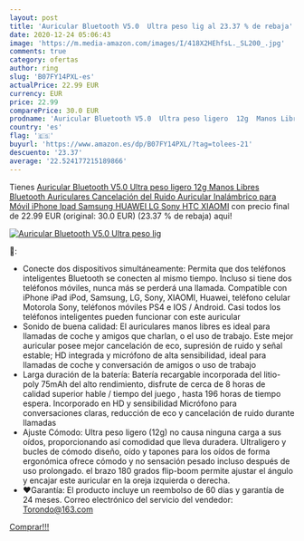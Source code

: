 ```yaml
---
layout: post
title: 'Auricular Bluetooth V5.0  Ultra peso lig al 23.37 % de rebaja'
date: 2020-12-24 05:06:43
image: 'https://m.media-amazon.com/images/I/418X2HEhfsL._SL200_.jpg'
comments: true
category: ofertas
author: ring
slug: 'B07FY14PXL-es'
actualPrice: 22.99 EUR
currency: EUR
price: 22.99
comparePrice: 30.0 EUR
prodname: 'Auricular Bluetooth V5.0  Ultra peso ligero  12g  Manos Libres Bluetooth Auriculares Cancelación del Ruido Auricular Inalámbrico para Móvil iPhone Ipad Samsung HUAWEI LG Sony HTC XIAOMI'
country: 'es'
flag: '🇪🇸'
buyurl: 'https://www.amazon.es/dp/B07FY14PXL/?tag=tolees-21'
descuento: '23.37'
average: '22.524177215189866'
---
```


Tienes [Auricular Bluetooth V5.0  Ultra peso ligero  12g  Manos Libres Bluetooth Auriculares Cancelación del Ruido Auricular Inalámbrico para Móvil iPhone Ipad Samsung HUAWEI LG Sony HTC XIAOMI](https://www.amazon.es/dp/B07FY14PXL/?tag=tolees-21) con precio final de  22.99 EUR (original: 30.0 EUR) (23.37 %  de rebaja) aqui!

[![Auricular Bluetooth V5.0  Ultra peso lig](https://m.media-amazon.com/images/I/418X2HEhfsL._SL200_.jpg)](https://www.amazon.es/dp/B07FY14PXL/?tag=tolees-21)

🔎:

- Conecte dos dispositivos simultáneamente: Permita que dos teléfonos inteligentes Bluetooth se conecten al mismo tiempo. Incluso si tiene dos teléfonos móviles, nunca más se perderá una llamada. Compatible con iPhone iPad iPod, Samsung, LG, Sony, XIAOMI, Huawei, teléfono celular Motorola Sony, teléfonos móviles PS4 e IOS / Android. Casi todos los teléfonos inteligentes pueden funcionar con este auricular
- Sonido de buena calidad: El auriculares manos libres es ideal para llamadas de coche y amigos que charlan, o el uso de trabajo. Este mejor auricular posee mejor cancelación de eco, supresión de ruido y señal estable; HD integrada y micrófono de alta sensibilidad, ideal para llamadas de coche y conversación de amigos o uso de trabajo
- Larga duración de la batería: Batería recargable incorporada del litio-poly 75mAh del alto rendimiento, disfrute de cerca de 8 horas de calidad superior hable / tiempo del juego , hasta 196 horas de tiempo espera. Incorporado en HD y sensibilidad Micrófono para conversaciones claras, reducción de eco y cancelación de ruido durante llamadas
- Ajuste Cómodo: Ultra peso ligero (12g) no causa ninguna carga a sus oídos, proporcionando así comodidad que lleva duradera. Ultraligero y bucles de cómodo diseño, oído y tapones para los oídos de forma ergonómica ofrece cómodo y no sensación pesado incluso después de uso prolongado. el brazo 180 grados flip-boom permite ajustar el ángulo y encajar este auricular en la oreja izquierda o derecha.
- ❤Garantía: El producto incluye un reembolso de 60 días y garantía de 24 meses. Correo electrónico del servicio del vendedor: Torondo@163.com

[Comprar!!!](https://www.amazon.es/dp/B07FY14PXL/?tag=tolees-21)
